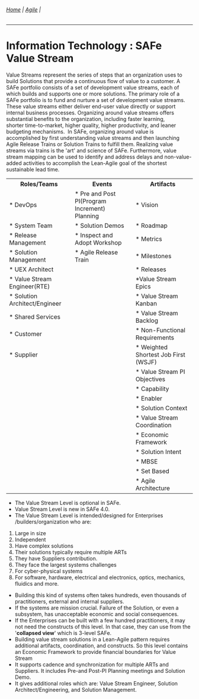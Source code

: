 ###### [Home](https://github.com/RyKaj/Documentation/blob/master/README.md) | [Agile](https://github.com/RyKaj/Documentation/tree/master/Agile/README.md) |
------------


Information Technology : SAFe Value Stream 
==========================================

Value Streams represent the series of steps that an organization uses to build Solutions that provide a continuous flow of value to a customer. A SAFe portfolio consists of a set of development value streams, each of which builds and supports one or more solutions. The primary role of a SAFe portfolio is to fund and nurture a set of development value streams. These value streams either deliver end-user value directly or support internal business processes. Organizing around value streams offers substantial benefits to the organization, including faster learning, shorter time-to-market, higher quality, higher productivity, and leaner budgeting mechanisms.  In SAFe, organizing around value is accomplished by first understanding value streams and then launching Agile Release Trains or Solution Trains to fulfill them. Realizing value streams via trains is the 'art' and science of SAFe. Furthermore, value stream mapping can be used to identify and address delays and non-value-added activities to accomplish the Lean-Agile goal of the shortest sustainable lead time.

<table>
	<colgroup>
		<col />
		<col />
		<col />
	</colgroup>
	<tbody>
		<tr>
			<th>
				<strong>Roles/Teams</strong>
			</th>
			<th>
				<strong>Events</strong>
			</th>
			<th>
				<strong>Artifacts</strong>
			</th>
		</tr>
		<tr>
			<td>* DevOps</td>
			<td>* Pre and Post PI(Program Increment) Planning</td>
			<td>* Vision</td>
		</tr>
		<tr>
			<td>* System Team</td>
			<td>* Solution Demos</td>
			<td>* Roadmap</td>
		</tr>
		<tr>
			<td>* Release Management</td>
			<td>* Inspect and Adopt Workshop</td>
			<td>* Metrics</td>
		</tr>
		<tr>
			<td>* Solution Management</td>
			<td>* Agile Release Train</td>
			<td>* Milestones</td>
		</tr>
		<tr>
			<td>* UEX Architect</td>
			<td></td>
			<td>* Releases</td>
		</tr>
		<tr>
			<td>* Value Stream Engineer(RTE)</td>
			<td></td>
			<td>*Value Stream Epics</td>
		</tr>
		<tr>
			<td>* Solution Architect/Engineer</td>
			<td></td>
			<td>* Value Stream Kanban</td>
		</tr>
		<tr>
			<td>* Shared Services</td>
			<td></td>
			<td>* Value Stream Backlog</td>
		</tr>
		<tr>
			<td>* Customer</td>
			<td></td>
			<td>* Non-Functional Requirements</td>
		</tr>
		<tr>
			<td>* Supplier</td>
			<td></td>
			<td>* Weighted Shortest Job First (WSJF)</td>
		</tr>
		<tr>
			<td></td>
			<td></td>
			<td>* Value Stream PI Objectives</td>
		</tr>
		<tr>
			<td></td>
			<td></td>
			<td>* Capability</td>
		</tr>
		<tr>
			<td></td>
			<td></td>
			<td>* Enabler</td>
		</tr>
		<tr>
			<td></td>
			<td></td>
			<td>* Solution Context</td>
		</tr>
		<tr>
			<td></td>
			<td></td>
			<td>* Value Stream Coordination</td>
		</tr>
		<tr>
			<td></td>
			<td></td>
			<td>* Economic Framework</td>
		</tr>
		<tr>
			<td></td>
			<td></td>
			<td>* Solution Intent</td>
		</tr>
		<tr>
			<td></td>
			<td></td>
			<td>* MBSE</td>
		</tr>
		<tr>
			<td></td>
			<td></td>
			<td>* Set Based</td>
		</tr>
		<tr>
			<td></td>
			<td></td>
			<td>* Agile Architecture</td>
		</tr>
	</tbody>
</table>


-   The Value Stream Level is optional in SAFe.
-   Value Stream Level is new in SAFe 4.0.
-   The Value Stream Level is intended/designed for Enterprises /builders/organization who are:

1.  Large in size
2.  Independent
3.  Have complex solutions
4.  Their solutions typically require multiple ARTs
5.  They have Suppliers contribution.
6.  They face the largest systems challenges
7.  For cyber-physical systems
8.  For software, hardware, electrical and electronics, optics, mechanics, fluidics and more.

-   Building this kind of systems often takes hundreds, even thousands of practitioners, external and internal suppliers.
-   If the systems are mission crucial. Failure of the Solution, or even a subsystem, has unacceptable economic and social consequences.
-   If the Enterprises can be built with a few hundred practitioners, it may not need the constructs of this level. In that case, they can use from the \'**collapsed view**\' which is 3-level SAFe.
-   Building value stream solutions in a Lean-Agile pattern requires additional artifacts, coordination, and constructs. So this level contains an Economic Framework to provide financial boundaries for Value Stream
-   It supports cadence and synchronization for multiple ARTs and Suppliers. It includes Pre-and Post-PI Planning meetings and Solution Demo.
-   It gives additional roles which are: Value Stream Engineer, Solution Architect/Engineering, and Solution Management.

